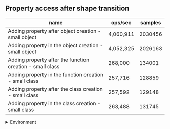 ## Property access after shape transition

|name|ops/sec|samples|
|-|-|-|
|Adding property after object creation - small object|4,060,911|2030456|
|Adding property in the object creation - small object|4,052,325|2026163|
|Adding property after the function creation - small class|268,000|134001|
|Adding property in the function creation - small class|257,716|128859|
|Adding property after the class creation - small class|257,592|129148|
|Adding property in the class creation - small class|263,488|131745|


<details>
<summary>Environment</summary>

* __Machine:__ linux x64 | 4 vCPUs | 15.2GB Mem
* __Run:__ Mon Jun 24 2024 00:27:04 GMT+0000 (Coordinated Universal Time)
</details>

<!--
{"environment":{"platform":"linux","arch":"x64","cpus":4,"totalMemory":15.245216369628906},"benchmarks":[{"name":"Adding property after object creation - small object","opsSec":4060911.520811917,"samples":2030456},{"name":"Adding property in the object creation - small object","opsSec":4052325.9513701773,"samples":2026163},{"name":"Adding property after the function creation - small class","opsSec":268000.4370215128,"samples":134001},{"name":"Adding property in the function creation - small class","opsSec":257716.1207339948,"samples":128859},{"name":"Adding property after the class creation - small class","opsSec":257592.3247427965,"samples":129148},{"name":"Adding property in the class creation - small class","opsSec":263488.42802808085,"samples":131745}]}-->
